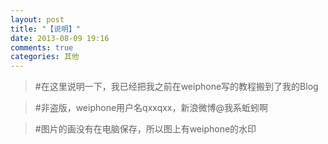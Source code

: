 ```yaml
---
layout: post
title: "【说明】"
date: 2013-08-09 19:16
comments: true
categories: 其他
---
```

>#在这里说明一下，我已经把我之前在weiphone写的教程搬到了我的Blog


>#非盗版，weiphone用户名qxxqxx，新浪微博@我系蚯蚓啊


>#图片的画没有在电脑保存，所以图上有weiphone的水印